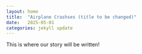 ```yaml
---
layout: home
title:  "Airplane Crashses (title to be changed)"
date:   2025-05-01
categories: jekyll update
---
```

This is where our story will be written!

[jekyll-docs]: https://jekyllrb.com/docs/home
[jekyll-gh]:   https://github.com/jekyll/jekyll
[jekyll-talk]: https://talk.jekyllrb.com/
